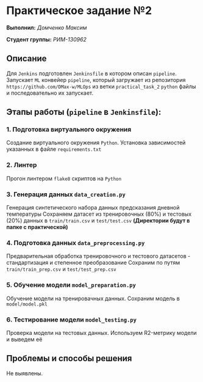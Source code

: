 # Практическое задание №2

__Выполнил:__ *Домченко Максим*

__Студент группы:__ *РИМ-130962*

## Описание

Для `Jenkins` подготовлен `Jenkinsfile` в котором описан `pipeline`.
Запускает `ML` конвейер `pipeline`, который загружает из репозитория `https://github.com/DMax-w/MLOps` 
из ветки `practical_task_2` `python` файлы и последовательно их запускает.

## Этапы работы (`pipeline` в `Jenkinsfile`):

### 1. Подготовка виртуального окружения

Создание виртуального окружения `Python`.
Установка зависимостей указанных в файле `requirements.txt`

### 2. Линтер

Прогон линтером `flake8` скриптов на `Python`

### 3. Генерация данных `data_creation.py`

Генерация синтетического набора данных предсказания дневной температуры
Сохраняем датасет из тренировочных (80%) и тестовых (20%) данных в `train/train.csv` и `test/test.csv`
__(Директории будут в папке с практической)__

### 4. Подготовка данных `data_preprocessing.py`

Предварительная обработка тренировочного и тестового датасетов - стандартизация и степенное преобразование
Сохраним по путям `train/train_prep.csv` и `test/test_prep.csv`

### 5. Обучение модели `model_preparation.py`

Обучение модели на тренировачных данных. Сохраним модель в `model/model.pkl`

### 6. Тестирование модели `model_testing.py`

Проверка модели на тестовых данных. Используем R2-метрику модели и выведем её

## Проблемы и способы решения

Не выявлены.
